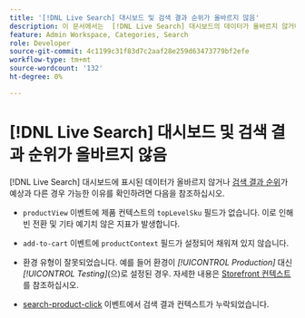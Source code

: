 ```yaml
---
title: '[!DNL Live Search] 대시보드 및 검색 결과 순위가 올바르지 않음'
description: 이 문서에서는  [!DNL Live Search] 대시보드의 데이터가 올바르지 않거나 검색 결과의 순위가 예상과 다른 경우 문제 해결 정보를 제공합니다.
feature: Admin Workspace, Categories, Search
role: Developer
source-git-commit: 4c1199c31f83d7c2aaf28e259d63473779bf2efe
workflow-type: tm+mt
source-wordcount: '132'
ht-degree: 0%

---
```


# [!DNL Live Search] 대시보드 및 검색 결과 순위가 올바르지 않음

[!DNL Live Search] 대시보드에 표시된 데이터가 올바르지 않거나 [검색 결과 순위](https://experienceleague.adobe.com/en/docs/commerce-merchant-services/live-search/live-search-admin/category-merch#ranking-strategies)가 예상과 다른 경우 가능한 이유를 확인하려면 다음을 참조하십시오.

* `productView` 이벤트에 제품 컨텍스트의 `topLevelSku` 필드가 없습니다. 이로 인해 빈 전환 및 기타 예기치 않은 지표가 발생합니다.

* `add-to-cart` 이벤트에 `productContext` 필드가 설정되어 채워져 있지 않습니다.

* 환경 유형이 잘못되었습니다. 예를 들어 환경이 *[!UICONTROL Production]* 대신 *[!UICONTROL Testing]*(으)로 설정된 경우. 자세한 내용은 [Storefront 컨텍스트](https://github.com/adobe/commerce-events/blob/main/examples/events/example-contexts/mock-storefront-context.md)를 참조하십시오.

* [search-product-click](https://github.com/adobe/commerce-events/blob/main/examples/events/search-product-click.md) 이벤트에서 검색 결과 컨텍스트가 누락되었습니다.
